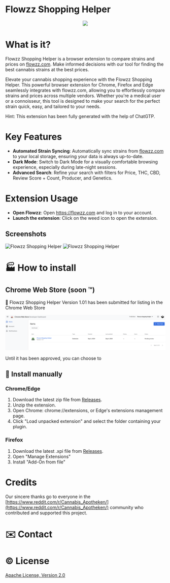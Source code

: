 # Flowzz Shopping Helper

<div align="center">
  <img src="static/flowzz-shopping-helper.png" height="400px"/>
</div>

# What is it?

Flowzz Shopping Helper is a browser extension to compare strains and prices on [flowzz.com](https://flowzz.com/). 
Make informed decisions with our tool for finding the best cannabis strains at the best prices.

Elevate your cannabis shopping experience with the Flowzz Shopping Helper. This powerful browser extension for Chrome, Firefox and Edge seamlessly integrates with flowzz.com, allowing you to effortlessly compare strains and prices across multiple vendors. Whether you're a medical user or a connoisseur, this tool is designed to make your search for the perfect strain quick, easy, and tailored to your needs.

Hint: This extension has been fully generated with the help of ChatGTP.

# Key Features
* **Automated Strain Syncing**: Automatically sync strains from [flowzz.com](https://flowzz.com/) to your local storage, ensuring your data is always up-to-date.
* **Dark Mode**: Switch to Dark Mode for a visually comfortable browsing experience, especially during late-night sessions.
* **Advanced Search**: Refine your search with filters for Price, THC, CBD, Review Score + Count, Producer, and Genetics.


# Extension Usage

* **Open Flowzz**: Open https://flowzz.com and log in to your account.
* **Launch the extension**: Click on the weed icon to open the extension.

## Screenshots

![Flowzz Shopping Helper](/demo/extension.png "A screenshot of the Flowzz Shopping Helper extension")
![Flowzz Shopping Helper](/demo/extension-dark.png "A screenshot of the Flowzz Shopping Helper extension in dark mode")



# :factory: How to install

## Chrome Web Store (soon :tm:)
:construction_worker: Flowzz Shopping Helper Version 1.01 has been submitted for listing in the Chrome Web Store 

![Flowzz Shopping Helper](/demo/chrome-web-store-listing.png "Chrome Web Store Listing")

Until it has been approved, you can choose to 

## :wrench: Install manually

### Chrome/Edge
1. Download the latest zip file from [Releases](https://github.com/FrittenToni/flowzz-shopping-helper/releases).
2. Unzip the extension.
3. Open Chrome: chrome://extensions, or Edge's extensions management page.
4. Click "Load unpacked extension" and select the folder containing your plugin.

### Firefox
1. Download the latest .xpi file from [Releases](https://github.com/FrittenToni/flowzz-shopping-helper/releases).
2. Open "Manage Extensions"
3. Install "Add-On from file"





# Credits
Our sincere thanks go to everyone in the [https://www.reddit.com/r/Cannabis_Apotheken/](https://www.reddit.com/r/Cannabis_Apotheken/) community who contributed and supported this project. 

# :envelope: Contact


# :copyright: License
[Apache License, Version 2.0](https://www.apache.org/licenses/LICENSE-2.0)
